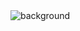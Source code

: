 <div class="bg">
  <img src="{{ page.BGImg }}" alt="background" class="bg__img">
  <div class="bg__mask"></div>
</div>
